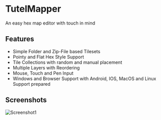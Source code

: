 # TutelMapper
An easy hex map editor with touch in mind

## Features
* Simple Folder and Zip-File based Tilesets
* Pointy and Flat Hex Style Support
* Tile Collections with random and manual placement
* Multiple Layers with Reordering
* Mouse, Touch and Pen Input
* Windows and Browser Support with Android, IOS, MacOS and Linux Support prepared

## Screenshots
![Screenshot1](/screenshots/Screenshot-2022-03-16-134421.png)
